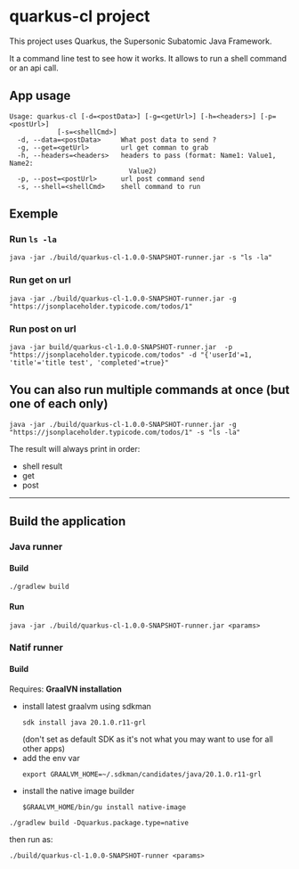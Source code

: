 # quarkus-cl project

This project uses Quarkus, the Supersonic Subatomic Java Framework.

It a command line test to see how it works.
It allows to run a shell command or an api call.

## App usage

```
Usage: quarkus-cl [-d=<postData>] [-g=<getUrl>] [-h=<headers>] [-p=<postUrl>]
            [-s=<shellCmd>]
  -d, --data=<postData>     What post data to send ?
  -g, --get=<getUrl>        url get comman to grab
  -h, --headers=<headers>   headers to pass (format: Name1: Value1, Name2:
                              Value2)
  -p, --post=<postUrl>      url post command send
  -s, --shell=<shellCmd>    shell command to run

```

## Exemple

### Run `ls -la`
```
java -jar ./build/quarkus-cl-1.0.0-SNAPSHOT-runner.jar -s "ls -la"
```

### Run get on url
```
java -jar ./build/quarkus-cl-1.0.0-SNAPSHOT-runner.jar -g "https://jsonplaceholder.typicode.com/todos/1"
```


### Run post on url
```
java -jar build/quarkus-cl-1.0.0-SNAPSHOT-runner.jar  -p "https://jsonplaceholder.typicode.com/todos" -d "{'userId'=1, 'title'='title test', 'completed'=true}"
```

## You can also run multiple commands at once (but one of each only)
```
java -jar ./build/quarkus-cl-1.0.0-SNAPSHOT-runner.jar -g "https://jsonplaceholder.typicode.com/todos/1" -s "ls -la"
```

The result will always print in order:
 - shell result
 - get
 - post

------

## Build the application

### Java runner

#### Build
```text
./gradlew build
```

#### Run
```
java -jar ./build/quarkus-cl-1.0.0-SNAPSHOT-runner.jar <params>
```

### Natif runner

#### Build

Requires: **GraalVN installation**
 - install latest graalvm using sdkman 
    ```shell script
   sdk install java 20.1.0.r11-grl
    ```
   (don't set as default SDK as it's not what you may want to use for all other apps)
 - add the env var
    ```shell script
    export GRAALVM_HOME=~/.sdkman/candidates/java/20.1.0.r11-grl
    ```
 - install the native image builder
    ```shell script
    $GRAALVM_HOME/bin/gu install native-image
    ```
  ```text
./gradlew build -Dquarkus.package.type=native
```

then run as:
```
./build/quarkus-cl-1.0.0-SNAPSHOT-runner <params>
```
